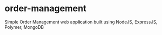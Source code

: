 # order-management
Simple Order Management web application built using NodeJS, ExpressJS, Polymer, MongoDB
